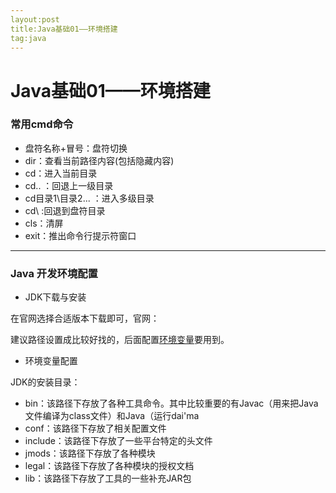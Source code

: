 ```yaml
---
layout:post
title:Java基础01——环境搭建
tag:java
---
```








# Java基础01——环境搭建

### 常用cmd命令

- 盘符名称+冒号：盘符切换
- dir：查看当前路径内容(包括隐藏内容)
- cd：进入当前目录
- cd.. ：回退上一级目录
- cd目录1\目录2\... ：进入多级目录
- cd\ :回退到盘符目录
- cls：清屏
- exit：推出命令行提示符窗口

---

### Java 开发环境配置

- JDK下载与安装

在官网选择合适版本下载即可，官网：

建议路径设置成比较好找的，后面配置[环境变量](https://so.csdn.net/so/search?q=环境变量&spm=1001.2101.3001.7020)要用到。

- 环境变量配置





JDK的安装目录：

- bin：该路径下存放了各种工具命令。其中比较重要的有Javac（用来把Java文件编译为class文件）和Java（运行dai'ma
- conf：该路径下存放了相关配置文件
- include：该路径下存放了一些平台特定的头文件
- jmods：该路径下存放了各种模块
- legal：该路径下存放了各种模块的授权文档
- lib：该路径下存放了工具的一些补充JAR包
